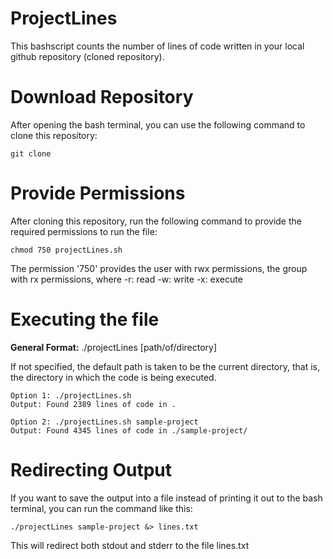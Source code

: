 # ProjectLines
This bashscript counts the number of lines of code written in your 
local github repository (cloned repository). 

# Download Repository

After opening the bash terminal, you can use the following command
to clone this repository:

``` git clone ```

# Provide Permissions 
After cloning this repository, run the following command to provide 
the required permissions to run the file: 

```chmod 750 projectLines.sh```

The permission '750' provides the user with rwx permissions,
the group with rx permissions, where
-r: read
-w: write
-x: execute

# Executing the file

**General Format:** ./projectLines [path/of/directory]

If not specified, the default path is taken to be the current directory, 
that is, the directory in which the code is being executed. 

```
Option 1: ./projectLines.sh
Output: Found 2389 lines of code in .
```

```
Option 2: ./projectLines.sh sample-project
Output: Found 4345 lines of code in ./sample-project/
```
# Redirecting Output

If you want to save the output into a file instead of printing 
it out to the bash terminal, you can run the command like this:

```./projectLines sample-project &> lines.txt```

This will redirect both stdout and stderr to the file lines.txt
